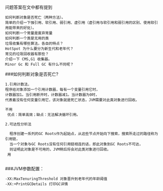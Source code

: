 问题答案在文中都有提到

    如何判断对象是否死亡（两种方法）。
    简单的介绍一下强引用、软引用、弱引用、虚引用（虚引用与软引用和弱引用的区别、使用软引用能带来的好处）。
    如何判断一个常量是废弃常量
    如何判断一个类是无用的类
    垃圾收集有哪些算法，各自的特点？
    HotSpot 为什么要分为新生代和老年代？
    常见的垃圾回收器有那些？
    介绍一下 CMS,G1 收集器。
    Minor Gc 和 Full GC 有什么不同呢？

###如何判断对象是否死亡?
```
1.引用计数法，
程序给对象添加一个引用计数器，每有一个变量引用它时，
计数器加1。当引用断开时，计数器减1。当计数器为0时，
代表着没有任何变量引用它，该对象就是死亡状态，JVM需要对此类对象进行回收。

不用
 优点：简单高效；缺点：无法解决循环引用。
 
2.可达性分析法
  
  程序创建一系列的GC Roots作为起始点，从这些节点开始向下搜索，搜索所走过的路径称为引用链，
  当一个对象与GC Roots没有任何引用链相连的话，即此对象到GC Roots不可达，
  则证明此对象是不可用的，JVM稍后将会对此类对象进行回收。
 用
 
```

###JVM参数配置：
```
-XX:MaxTenuringThreshold 对象晋升到老年代的年龄阈值
-XX:+PrintGCDetails 打印GC详情
```
